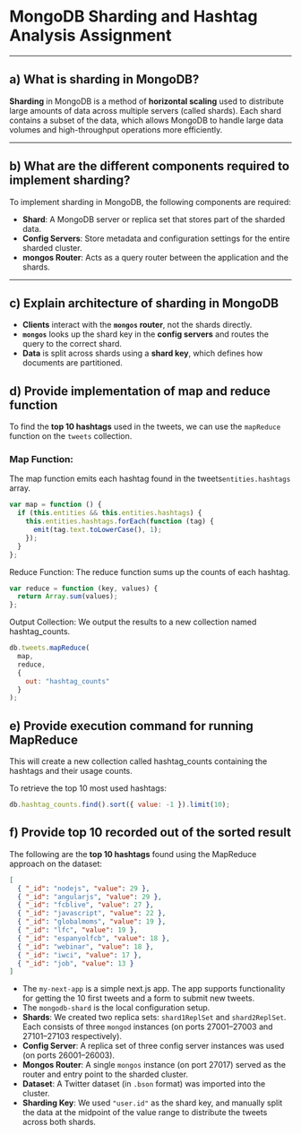 #  MongoDB Sharding and Hashtag Analysis Assignment

---

## a) What is sharding in MongoDB?

**Sharding** in MongoDB is a method of **horizontal scaling** used to distribute large amounts of data across multiple servers (called shards). Each shard contains a subset of the data, which allows MongoDB to handle large data volumes and high-throughput operations more efficiently.

---

## b) What are the different components required to implement sharding?

To implement sharding in MongoDB, the following components are required:

- **Shard**: A MongoDB server or replica set that stores part of the sharded data.
- **Config Servers**: Store metadata and configuration settings for the entire sharded cluster.
- **mongos Router**: Acts as a query router between the application and the shards.

---

## c) Explain architecture of sharding in MongoDB

- **Clients** interact with the **`mongos` router**, not the shards directly.
- **`mongos`** looks up the shard key in the **config servers** and routes the query to the correct shard.
- **Data** is split across shards using a **shard key**, which defines how documents are partitioned.

## d) Provide implementation of map and reduce function

To find the **top 10 hashtags** used in the tweets, we can use the `mapReduce` function on the `tweets` collection.

###  Map Function:
The map function emits each hashtag found in the tweets`entities.hashtags` array.


```javascript
var map = function () {
  if (this.entities && this.entities.hashtags) {
    this.entities.hashtags.forEach(function (tag) {
      emit(tag.text.toLowerCase(), 1);
    });
  }
};
```

Reduce Function:
The reduce function sums up the counts of each hashtag.

```javascript
var reduce = function (key, values) {
  return Array.sum(values);
};
```

Output Collection:
We output the results to a new collection named hashtag_counts.

```javascript
db.tweets.mapReduce(
  map,
  reduce,
  {
    out: "hashtag_counts"
  }
);
```

## e) Provide execution command for running MapReduce

This will create a new collection called hashtag_counts containing the hashtags and their usage counts.

To retrieve the top 10 most used hashtags:
```javascript
db.hashtag_counts.find().sort({ value: -1 }).limit(10);
```

## f) Provide top 10 recorded out of the sorted result

The following are the **top 10 hashtags** found using the MapReduce approach on the dataset:

```json
[
  { "_id": "nodejs", "value": 29 },
  { "_id": "angularjs", "value": 29 },
  { "_id": "fcblive", "value": 27 },
  { "_id": "javascript", "value": 22 },
  { "_id": "globalmoms", "value": 19 },
  { "_id": "lfc", "value": 19 },
  { "_id": "espanyolfcb", "value": 18 },
  { "_id": "webinar", "value": 18 },
  { "_id": "iwci", "value": 17 },
  { "_id": "job", "value": 13 }
]

```

- The `my-next-app` is a simple next.js app. The app supports functionality for getting the 10 first tweets and a form to submit new tweets. 
- The `mongodb-shard` is the local configuration setup. 
- **Shards**: We created two replica sets: `shard1ReplSet` and `shard2ReplSet`. Each consists of three `mongod` instances (on ports 27001–27003 and 27101–27103 respectively).
- **Config Server**: A replica set of three config server instances was used (on ports 26001–26003).
- **Mongos Router**: A single `mongos` instance (on port 27017) served as the router and entry point to the sharded cluster.
- **Dataset**: A Twitter dataset (in `.bson` format) was imported into the cluster.
- **Sharding Key**: We used `"user.id"` as the shard key, and manually split the data at the midpoint of the value range to distribute the tweets across both shards.










